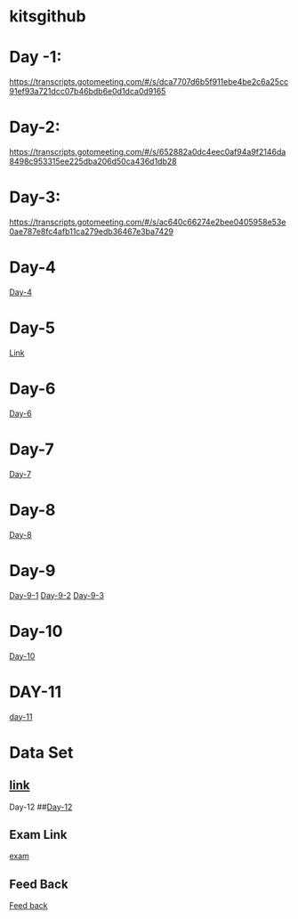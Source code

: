# kitsgithub

# Day -1:
https://transcripts.gotomeeting.com/#/s/dca7707d6b5f911ebe4be2c6a25cc91ef93a721dcc07b46bdb6e0d1dca0d9165


# Day-2:
https://transcripts.gotomeeting.com/#/s/652882a0dc4eec0af94a9f2146da8498c953315ee225dba206d50ca436d1db28

# Day-3:
https://transcripts.gotomeeting.com/#/s/ac640c66274e2bee0405958e53e0ae787e8fc4afb11ca279edb36467e3ba7429
# Day-4
[Day-4](https://transcripts.gotomeeting.com/#/s/4e5f7d5cc172645780a17f65fd2d8b8bdbb9c948f5e5f6908629c01b6d82b360)

# Day-5
[Link](https://transcripts.gotomeeting.com/#/s/4ab721f9ee021e3d29eec38811cc8c1b29e376a29bdfe159239443ea7aeebb7d)
# Day-6
[Day-6](https://transcripts.gotomeeting.com/#/s/30a68b93e191f38b1bbd7cf6001c07d01b681bf2658955b73394d5a630ff002c)

# Day-7
[Day-7](https://transcripts.gotomeeting.com/#/s/1250a41fd4798b0acd597ba847f2d8788cecd9bb41c4dc81bb11a197248906a2)

# Day-8
[Day-8](https://transcripts.gotomeeting.com/#/s/ee7d1ab2c981cbc68d9f1628bad82e9f9f8e7e93fbd4f62438ec7a0c3dd535c7)

# Day-9
[Day-9-1](https://transcripts.gotomeeting.com/#/s/e69d3d2529f12656eeff5082b17cd6f7b1bec31a5f72f309117acba92f78b2c7)
[Day-9-2](https://transcripts.gotomeeting.com/#/s/8f46293f37547185c0e94b63b1100ca217acc1b311a4ca8dab2c3c3fd926d056)
[Day-9-3](https://transcripts.gotomeeting.com/#/s/f0bb8904dff4bdd20de79c2b04c9f536d858f8b7e910574da290731eabc8b539)

# Day-10
[Day-10](https://transcripts.gotomeeting.com/#/s/14cc068c8ff014af7cffe114ac73e0c339f02bdaec634820367fa9b6ebd7143a)
# DAY-11
[day-11](https://transcripts.gotomeeting.com/#/s/633518f09f95761842a50abaa7a2a0ebe9767d7dba508eb79aa34d1720937a11)

# Data Set
## [link](https://drive.google.com/drive/folders/1MKsy4VHneu7NGnqi_bK-VSmWjzcAOPtG?usp=sharing)
Day-12
##[Day-12](https://transcripts.gotomeeting.com/#/s/633518f09f95761842a50abaa7a2a0ebe9767d7dba508eb79aa34d1720937a11)

## Exam Link
[exam](https://docs.google.com/forms/d/e/1FAIpQLSdPqPJXBmVjD9Q6UJ0kIsQa7AiSAN4pDaIfO8RSp5UkGAOfJw/viewform?usp=sf_link)
## Feed Back
[Feed back](https://docs.google.com/forms/d/e/1FAIpQLSdZpX0WD5FNl-HfOQVTiX02Yld1fDNQ9d_1AYqM2CWwtijATA/viewform?usp=sf_link)


